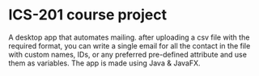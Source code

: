# ICS-201 course project

A desktop app that automates mailing.
after uploading a csv file with the required format, you can write a single email for all the contact in the file with custom names,
IDs, or any preferred pre-defined attribute and use them as variables.
The app is made using Java & JavaFX.
